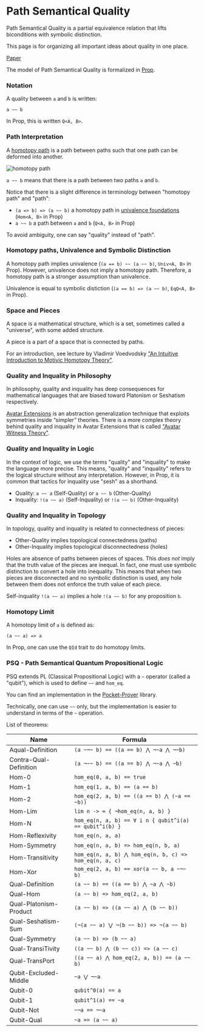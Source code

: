 # Path Semantical Quality

Path Semantical Quality is a partial equivalence relation that lifts biconditions with symbolic distinction.

This page is for organizing all important ideas about quality in one place.

[Paper](https://github.com/advancedresearch/path_semantics/blob/master/papers-wip2/path-semantical-quality.pdf)

The model of Path Semantical Quality is formalized in [Prop](https://github.com/advancedresearch/prop).

### Notation

A quality between `a` and `b` is written:

```
a ~~ b
```
In Prop, this is written `Q<A, B>`.

### Path Interpretation

A [homotopy path](https://en.wikipedia.org/wiki/Homotopy) is a path between paths such that one path can be deformed into another.

![homotopy path](https://upload.wikimedia.org/wikipedia/commons/7/7e/HomotopySmall.gif)

`a ~~ b` means that there is a path between two paths `a` and `b`.

Notice that there is a slight difference in terminology between "homotopy path" and "path":

- `(a => b) => (a ~~ b)` a homotopy path in [univalence foundations](https://en.wikipedia.org/wiki/Univalent_foundations) (`Hom<A, B>` in Prop)
- `a ~~ b` a path between `a` and `b` (`Q<A, B>` in Prop)

To avoid ambiguity, one can say "quality" instead of "path".

### Homotopy paths, Univalence and Symbolic Distinction

A homotopy path implies univalence (`(a == b) ~~ (a ~~ b)`, `Univ<A, B>` in Prop).
However, univalence does not imply a homotopy path.
Therefore, a homotopy path is a stronger assumption than univalence.

Univalence is equal to symbolic distiction (`(a == b) => (a ~~ b)`, `EqQ<A, B>` in Prop).

### Space and Pieces

A space is a mathematical structure, which is a set, sometimes called a "universe",
with some added structure.

A piece is a part of a space that is connected by paths.

For an introduction, see lecture by Vladimir Voedvodsky ["An Intuitive Introduction to Motivic Homotopy Theory"](https://www.youtube.com/watch?v=b4BlA7NymIE).

### Quality and Inquality in Philosophy

In philosophy, quality and inquality has deep consequences for mathematical languages that are biased toward Platonism or Seshatism respectively.

[Avatar Extensions](https://advancedresearch.github.io/avatar-extensions/summary.html)
is an abstraction generalization technique that exploits symmetries inside “simpler” theories.
There is a more complex theory behind quality and inquality in Avatar Extensions that is called
["Avatar Witness Theory"](https://advancedresearch.github.io/avatar-extensions/summary.html#avatar-witness-theory).

### Quality and Inquality in Logic

In the context of logic, we use the terms "quality" and "inquality" to make the language more precise.
This means, "quality" and "inquality" refers to the logical structure without any interpretation.
However, in Prop, it is common that tactics for inquality use "sesh" as a shorthand.

- Quality: `a ~~ a` (Self-Quality) or `a ~~ b` (Other-Quality)
- Inquality: `!(a ~~ a)` (Self-Inquality) or `!(a ~~ b)` (Other-Inquality)

### Quality and Inquality in Topology

In topology, quality and inquality is related to connectedness of pieces:

- Other-Quality implies topological connectedness (paths)
- Other-Inquality implies topological disconnectedness (holes)

Holes are absence of paths between pieces of spaces.
This *does not* imply that the truth value of the pieces are inequal.
In fact, one must use symbolic distinction to convert a hole into inequality.
This means that when two pieces are disconnected and no symbolic distinction is used,
any hole between them does not enforce the truth value of each piece.

Self-inquality `!(a ~~ a)` implies a hole `!(a ~~ b)` for any proposition `b`.

### Homotopy Limit

A homotopy limit of `a` is defined as:

```
(a ~~ a) => a
```

In Prop, one can use the `QId` trait to do homotopy limits.

### PSQ - Path Semantical Quantum Propositional Logic

PSQ extends PL (Classical Propositional Logic) with a `~` operator (called a "qubit"),
which is used to define `~~` and `hom_eq`.

You can find an implementation in the [Pocket-Prover](https://github.com/advancedresearch/pocket_prover) library.

Technically, one can use `~~` only, but the implementation is easier to understand in terms of the `~` operation.

List of theorems:

| Name | Formula |
| ------------ | ------------------------------------ |
| Aqual-Definition | `(a ~¬~ b) == ((a == b) ⋀ ¬~a ⋀ ¬~b)` |
| Contra-Qual-Definition | `(a ¬~~ b) == ((a == b) ⋀ ¬~a ⋀ ~b)` |
| Hom-0 | `hom_eq(0, a, b) == true` |
| Hom-1 | `hom_eq(1, a, b) == (a == b)` |
| Hom-2 | `hom_eq(2, a, b) == ((a == b) ⋀ (~a == ~b))` |
| Hom-Lim | `lim n -> ∞ { ¬hom_eq(n, a, b) }` |
| Hom-N | `hom_eq(n, a, b) == ∀ i n { qubit^i(a) == qubit^i(b) }` |
| Hom-Reflexivity | `hom_eq(n, a, a)` |
| Hom-Symmetry | `hom_eq(n, a, b) => hom_eq(n, b, a)` |
| Hom-Transitivity | `hom_eq(n, a, b) ⋀ hom_eq(n, b, c) => hom_eq(n, a, c)` |
| Hom-Xor | `hom_eq(2, a, b) == xor(a ~~ b, a ~¬~ b)` |
| Qual-Definition | `(a ~~ b) == ((a == b) ⋀ ~a ⋀ ~b)` |
| Qual-Hom | `(a ~~ b) => hom_eq(2, a, b)` |
| Qual-Platonism-Product | `(a ~~ b) => ((a ~~ a) ⋀ (b ~~ b))` |
| Qual-Seshatism-Sum | `(¬(a ~~ a) ⋁ ¬(b ~~ b)) => ¬(a ~~ b)` |
| Qual-Symmetry | `(a ~~ b) => (b ~~ a)` |
| Qual-TransiTivity | `((a ~~ b) ⋀ (b ~~ c)) => (a ~~ c)` |
| Qual-TransPort | `((a ~~ a) ⋀ hom_eq(2, a, b)) == (a ~~ b)` |
| Qubit-Excluded-Middle | `~a ⋁ ¬~a` |
| Qubit-0 |  `qubit^0(a) == a` |
| Qubit-1 | `qubit^1(a) == ~a` |
| Qubit-Not | `~¬a == ¬~a` |
| Qubit-Qual | `~a == (a ~~ a)` |

